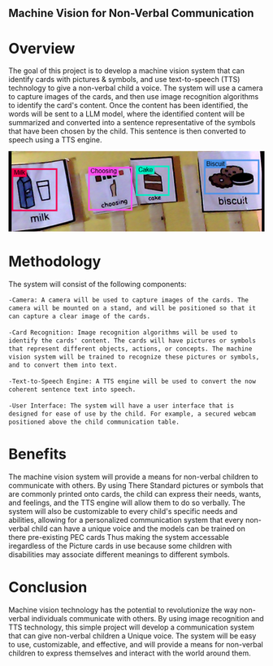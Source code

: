 ## Machine Vision for Non-Verbal Communication
# Overview

The goal of this project is to develop a machine vision system that can identify cards with pictures & symbols, and use text-to-speech (TTS) technology to give a non-verbal child a voice. The system will use a camera to capture images of the cards, and then use image recognition algorithms to identify the card's content. Once the content has been identified, the words will be sent to a LLM model, where the identified content will be summarized and converted into a sentence representative of the symbols that have been chosen by the child. This sentence is then converted to speech using a TTS engine.

[![Webcam Based Demo Application](https://raw.githubusercontent.com/Wey2shop/PECS_AI/main/DEMO.PNG)](https://wey2shop.github.io/PECS_AI/index.html)

# Methodology

The system will consist of the following components:

    -Camera: A camera will be used to capture images of the cards. The camera will be mounted on a stand, and will be positioned so that it can capture a clear image of the cards.

    -Card Recognition: Image recognition algorithms will be used to identify the cards' content. The cards will have pictures or symbols that represent different objects, actions, or concepts. The machine vision system will be trained to recognize these pictures or symbols, and to convert them into text.

    -Text-to-Speech Engine: A TTS engine will be used to convert the now coherent sentence text into speech.

    -User Interface: The system will have a user interface that is designed for ease of use by the child. For example, a secured webcam positioned above the child communication table.

# Benefits

The machine vision system will provide a means for non-verbal children to communicate with others. By using There Standard pictures or symbols that are commonly printed onto cards, the child can express their needs, wants, and feelings, and the TTS engine will allow them to do so verbally. The system will also be customizable to every child's specific needs and abilities, allowing for a personalized communication system that every non-verbal child can have a unique voice and the models can be trained on there pre-existing PEC cards Thus making the system accessable iregardless of the Picture cards in use because some children with disabilities may associate different meanings to different symbols.

# Conclusion

Machine vision technology has the potential to revolutionize the way non-verbal individuals communicate with others. By using image recognition and TTS technology, this simple project will develop a communication system that can give non-verbal children a Unique voice. The system will be easy to use, customizable, and effective, and will provide a means for non-verbal children to express themselves and interact with the world around them.
